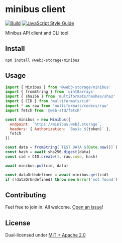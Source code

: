 # minibus client

[![Build](https://github.com/web3-storage/minibus-client/actions/workflows/build.yml/badge.svg)](https://github.com/alanshaw/miniswap/actions/workflows/build.yml)
[![JavaScript Style Guide](https://img.shields.io/badge/code_style-standard-brightgreen.svg)](https://standardjs.com)

Minibus API client and CLI tool.

## Install

```
npm install @web3-storage/minibus
```

## Usage

```js
import { Minibus } from '@web3-storage/minibus'
import { fromString } from 'uint8arrays'
import { sha256 } from 'multiformats/hashes/sha2'
import { CID } from 'multiformats/cid'
import * as raw from 'multiformats/codecs/raw'
import fetch from '@web-std/fetch'

const minibus = new Minibus({
  endpoint: `https://minibus.web3.storage`,
  headers: { Authorization: `Basic ${token}` },
  fetch
})

const data = fromString(`TEST DATA ${Date.now()}`)
const hash = await sha256.digest(data)
const cid = CID.create(1, raw.code, hash)

await minibus.put(cid, data)

const dataOrUndefined = await minibus.get(cid)
if (!dataOrUndefined) throw new Error('not found')
```

## Contributing

Feel free to join in. All welcome. [Open an issue](https://github.com/web3-storage/minibus-client/issues)!

## License

Dual-licensed under [MIT + Apache 2.0](https://github.com/web3-storage/minibus-client/blob/main/LICENSE.md)
